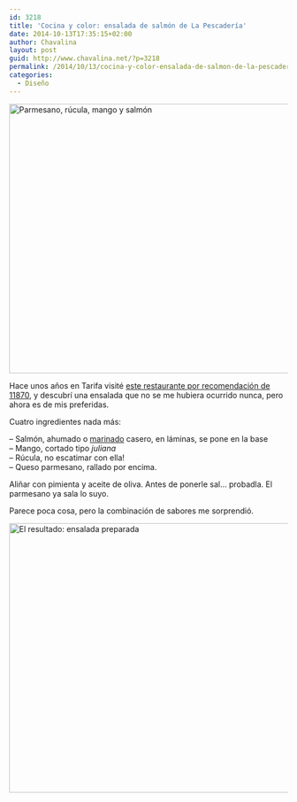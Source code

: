 ```yaml
---
id: 3218
title: 'Cocina y color: ensalada de salmón de La Pescadería'
date: 2014-10-13T17:35:15+02:00
author: Chavalina
layout: post
guid: http://www.chavalina.net/?p=3218
permalink: /2014/10/13/cocina-y-color-ensalada-de-salmon-de-la-pescaderia/
categories:
  - Diseño
---
```

<img src="http://www.chavalina.net/imagenes/2014/10/salmon-mango-rucola-salad-650x487.jpg" alt="Parmesano, rúcula, mango y salmón" width="650" height="487" class="aligncenter size-large wp-image-3219" srcset="http://www.chavalina.net/imagenes/2014/10/salmon-mango-rucola-salad-650x487.jpg 650w, http://www.chavalina.net/imagenes/2014/10/salmon-mango-rucola-salad-300x225.jpg 300w, http://www.chavalina.net/imagenes/2014/10/salmon-mango-rucola-salad.jpg 800w" sizes="(max-width: 650px) 100vw, 650px" />

Hace unos años en Tarifa visité [este restaurante por recomendación de 11870](http://11870.com/pro/la-pescaderia), y descubrí una ensalada que no se me hubiera ocurrido nunca, pero ahora es de mis preferidas.

Cuatro ingredientes nada más:

– Salmón, ahumado o [marinado](http://www.directoalpaladar.com/recetas-de-pescados-y-mariscos/salmon-marinado-receta) casero, en láminas, se pone en la base  
– Mango, cortado tipo _juliana_  
– Rúcula, no escatimar con ella!  
– Queso parmesano, rallado por encima.

Aliñar con pimienta y aceite de oliva. Antes de ponerle sal… probadla. El parmesano ya sala lo suyo.

Parece poca cosa, pero la combinación de sabores me sorprendió.

<img src="http://www.chavalina.net/imagenes/2014/10/IMG_1072-650x487.jpg" alt="El resultado: ensalada preparada" width="650" height="487" class="aligncenter size-large wp-image-3221" srcset="http://www.chavalina.net/imagenes/2014/10/IMG_1072-650x487.jpg 650w, http://www.chavalina.net/imagenes/2014/10/IMG_1072-300x224.jpg 300w" sizes="(max-width: 650px) 100vw, 650px" />
